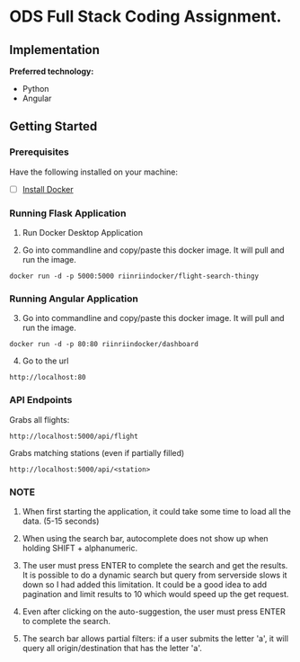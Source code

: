 # ODS Full Stack Coding Assignment.

## Implementation

**Preferred technology:**
* Python
* Angular

## Getting Started

### Prerequisites

Have the following installed on your machine:
- [ ] [Install Docker](https://hub.docker.com/?overlay=onboarding)

### Running Flask Application

1. Run Docker Desktop Application

2. Go into commandline and copy/paste this docker image. It will pull and run the image.
```
docker run -d -p 5000:5000 riinriindocker/flight-search-thingy
```

### Running Angular Application

3. Go into commandline and copy/paste this docker image. It will pull and run the image.
```
docker run -d -p 80:80 riinriindocker/dashboard
```

4. Go to the url
```
http://localhost:80
```

### API Endpoints
Grabs all flights:
```
http://localhost:5000/api/flight
```
Grabs matching stations (even if partially filled)
```
http://localhost:5000/api/<station>
```

### NOTE
1. When first starting the application, it could take some time to load all the data. (5-15 seconds) 

2. When using the search bar, autocomplete does not show up when holding SHIFT + alphanumeric. 

3. The user must press ENTER to complete the search and get the results. It is possible to do a dynamic search but query from serverside slows it down so I had added this limitation. It could be a good idea to add pagination and limit results to 10 which would speed up the get request. 

4. Even after clicking on the auto-suggestion, the user must press ENTER to complete the search. 

5. The search bar allows partial filters: if a user submits the letter 'a', it will query all origin/destination that has the letter 'a'.

